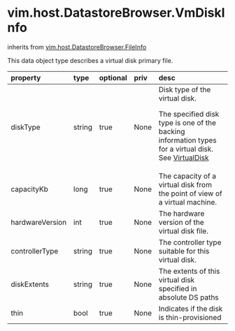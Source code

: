 vim.host.DatastoreBrowser.VmDiskInfo
====================================
inherits from [vim.host.DatastoreBrowser.FileInfo](docs/vim.host.DatastoreBrowser.FileInfo.md)


This data object type describes a virtual disk primary file.

| property | type | optional | priv | desc |
|:---------|:-----|:---------|:-----|:-----|
| diskType | string | true | None | Disk type of the virtual disk.   <p>   The specified disk type is one of the backing information types for a virtual   disk.<br>See <a href="vim.vm.device.VirtualDisk.md">VirtualDisk</a><br> |
| capacityKb | long | true | None | The capacity of a virtual disk from the point of view of a virtual machine. |
| hardwareVersion | int | true | None | The hardware version of the virtual disk file. |
| controllerType | string | true | None | The controller type suitable for this virtual disk. |
| diskExtents | string | true | None | The extents of this virtual disk specified in absolute DS paths |
| thin | bool | true | None | Indicates if the disk is thin-provisioned |


